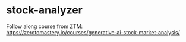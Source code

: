 # stock-analyzer
Follow along course from ZTM: https://zerotomastery.io/courses/generative-ai-stock-market-analysis/
